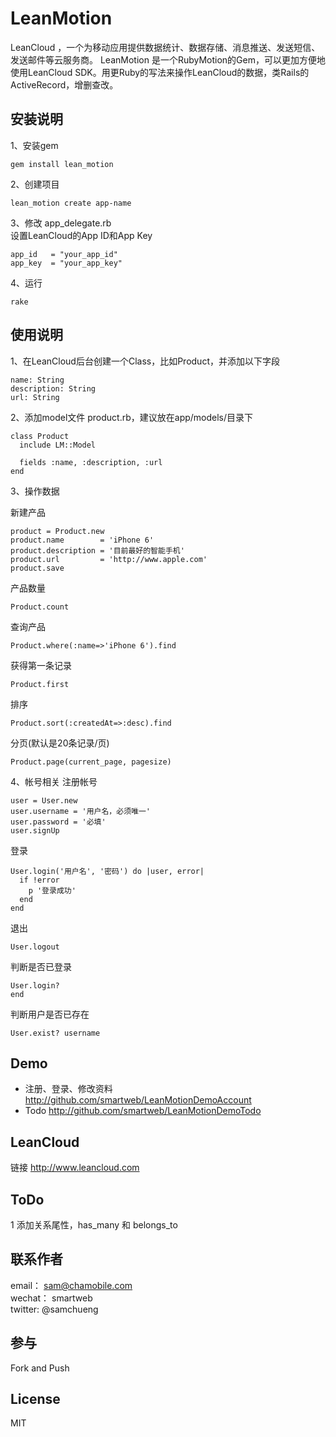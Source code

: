 # LeanMotion

LeanCloud ，一个为移动应用提供数据统计、数据存储、消息推送、发送短信、发送邮件等云服务商。
LeanMotion 是一个RubyMotion的Gem，可以更加方便地使用LeanCloud SDK。用更Ruby的写法来操作LeanCloud的数据，类Rails的ActiveRecord，增删查改。

## 安装说明

1、安装gem
```
gem install lean_motion
```

2、创建项目
```
lean_motion create app-name
```

3、修改 app_delegate.rb  
设置LeanCloud的App ID和App Key

```
app_id   = "your_app_id"
app_key  = "your_app_key" 
```

4、运行
```
rake
```

## 使用说明
1、在LeanCloud后台创建一个Class，比如Product，并添加以下字段
```
name: String
description: String
url: String
```

2、添加model文件 product.rb，建议放在app/models/目录下
```
class Product
  include LM::Model

  fields :name, :description, :url
end
```

3、操作数据

新建产品
```
product = Product.new
product.name 		= 'iPhone 6'
product.description = '目前最好的智能手机'
product.url 		= 'http://www.apple.com'
product.save
```

产品数量
```
Product.count
```

查询产品
```
Product.where(:name=>'iPhone 6').find
```

获得第一条记录
```
Product.first
```

排序
```
Product.sort(:createdAt=>:desc).find
```

分页(默认是20条记录/页)
```
Product.page(current_page, pagesize)
```

4、帐号相关
注册帐号
```
user = User.new
user.username = '用户名，必须唯一'
user.password = '必填'
user.signUp
```

登录
```
User.login('用户名', '密码') do |user, error|
  if !error
    p '登录成功'
  end
end
```

退出
```
User.logout
```

判断是否已登录
```
User.login?
end
```

判断用户是否已存在
```
User.exist? username
```

## Demo
* 注册、登录、修改资料 http://github.com/smartweb/LeanMotionDemoAccount
* Todo http://github.com/smartweb/LeanMotionDemoTodo

## LeanCloud
链接 http://www.leancloud.com

## ToDo
1 添加关系尾性，has_many 和 
  belongs_to

## 联系作者
email：		sam@chamobile.com  
wechat：		smartweb  
twitter: 	@samchueng

## 参与
Fork and Push

## License
MIT

